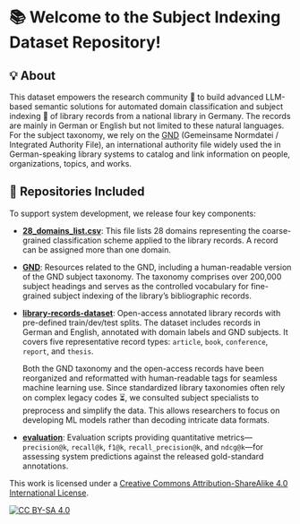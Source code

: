 # 📚 Welcome to the Subject Indexing Dataset Repository!

## 💡 About

This dataset empowers the research community 🤝 to build advanced LLM-based semantic solutions for automated domain classification and subject indexing 📑 of library records from a national library in Germany. The records are mainly in German or English but not limited to these natural languages. For the subject taxonomy, we rely on the [GND](https://www.dnb.de/EN/Professionell/Standardisierung/GND/gnd_node.html) (Gemeinsame Normdatei / Integrated Authority File), an international authority file widely used the in German-speaking library systems to catalog and link information on people, organizations, topics, and works.

## 📂 Repositories Included

To support system development, we release four key components:

- [**28_domains_list.csv**](28_domains_list.csv): This file lists 28 domains representing the coarse-grained classification scheme applied to the library records. A record can be assigned more than one domain.

- [**GND**](./GND): Resources related to the GND, including a human-readable version of the GND subject taxonomy. The taxonomy comprises over 200,000 subject headings and serves as the controlled vocabulary for fine-grained subject indexing of the library’s bibliographic records.

- [**library-records-dataset**](./library-records-dataset): Open-access annotated library records with pre-defined train/dev/test splits. The dataset includes records in German and English, annotated with domain labels and GND subjects. It covers five representative record types: `article`, `book`, `conference`, `report`, and `thesis`.

  Both the GND taxonomy and the open-access records have been reorganized and reformatted with human-readable tags for seamless machine learning use. Since standardized library taxonomies often rely on complex legacy codes ⏳, we consulted subject specialists to preprocess and simplify the data. This allows researchers to focus on developing ML models rather than decoding intricate data formats.

- [**evaluation**](./evaluation): Evaluation scripts providing quantitative metrics—`precision@k`, `recall@k`, `f1@k`, `recall_precision@k`, and `ndcg@k`—for assessing system predictions against the released gold-standard annotations.


<!-- ## 📧 Contact

llms4subjects [at] gmail.com

## 💡 Citation

The recommended citation for this dataset resource is provided below. If you find this resource useful, please consider citing it.

```bibtex
@InProceedings{dsouza-EtAl:2025:SemEval2025,
author    = {D'Souza, Jennifer and Sadruddin, Sameer and Israel, Holger and Begoin, Mathias and Slawig, Diana},
title     = {SemEval-2025 Task 5: LLMs4Subjects - LLM-based Automated Subject Tagging for a National Technical Library's Open-Access Catalog},
booktitle = {Proceedings of the 19th International Workshop on Semantic Evaluation (SemEval-2025)},
month     = {August},
year      = {2025},
address   = {Vienna, Austria},
publisher = {Association for Computational Linguistics},
pages     = {1082--1095},
url       = {https://aclanthology.org/2025.semeval2025-1.139}
}
```

```bibtex
@misc{D_Souza_The_GermEval_2025_2025,
author = {D'Souza, Jennifer and Sadruddin, Sameer and Israel, Holger and Begoin, Mathias and Slawig, Diana},
doi = {10.5281/zenodo.16743609},
month = mar,
title = {{The GermEval 2025 2nd LLMs4Subjects Shared Task Dataset}},
url = {https://github.com/sciknoworg/llms4subjects},
year = {2025}
}
```

## ⭐ Acknowledgements

The **LLMs4Subjects** shared task, organized as GermEval 2025, is jointly supported by the [SCINEXT project](https://scinext-project.github.io/) (BMBF, German Federal Ministry of Education and Research, Grant ID: 01lS22070) and the [NFDI4DataScience initiative](https://www.nfdi4datascience.de/) (DFG, German Research Foundation, Grant ID: 460234259).
 -->

This work is licensed under a
[Creative Commons Attribution-ShareAlike 4.0 International License][cc-by-sa].

[![CC BY-SA 4.0][cc-by-sa-image]][cc-by-sa]

[cc-by-sa]: http://creativecommons.org/licenses/by-sa/4.0/
[cc-by-sa-image]: https://licensebuttons.net/l/by-sa/4.0/88x31.png
[cc-by-sa-shield]: https://img.shields.io/badge/License-CC%20BY--SA%204.0-lightgrey.svg